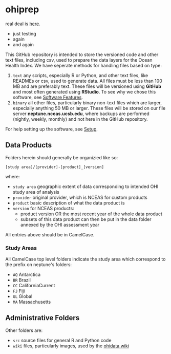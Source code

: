 ohiprep
=======

real deal is [here](http://github.com/ohi-science/ohiprep).
 * just testing
 * again
 * and again


This GitHub repository is intended to store the versioned code and other text files, including csv, used to prepare the data layers for the Ocean Health Index. We have seperate methods for handling files based on type:

1. `text` any scripts, especially R or Python, and other text files, like READMEs or csv, used to generate data. All files must be less than 100 MB and are preferably text. These files will be versioned using **GitHub** and most often generated using **RStudio**. To see why we chose this software, see [Software Features](https://github.com/OHI-Science/ohidata/wiki/Software-Features). 
2. `binary` all other files, particularly binary non-text files which are larger, especially anything 50 MB or larger. These files will be stored on our file server **neptune.nceas.ucsb.edu**, where backups are performed (nightly, weekly, monthly) and not here in the GitHub repository.

For help setting up the software, see [Setup](https://github.com/OHI-Science/ohidata/wiki/Setup).

## Data Products

Folders herein should generally be organizied like so:

    [study area]/[provider]-[product]_[version]

where:

 * `study area` geographic extent of data corresponding to intended OHI study area of analysis 
 * `provider` original provider, which is NCEAS for custom products
 * `product` basic description of what the data product is
 * `version` for NCEAS products: 
    - product version OR the most recent year of the whole data product
    - subsets of this data product can then be put in the data folder annexed by the OHI assessment year

All entries above should be in CamelCase.

### Study Areas

All CamelCase top level folders indicate the study area which correspond to the prefix on neptune's folders:
* `AQ` Antarctica
* `BR` Brazil
* `CC` CaliforniaCurrent
* `FJ` Fiji
* `GL` Global
* `MA` Massachusetts

## Administrative Folders

Other folders are:
* `src` source files for general R and Python code 
* `wiki` files, particularly images, used by the [ohidata wiki](https://github.com/OHI-Science/ohidata/wiki/_pages)
